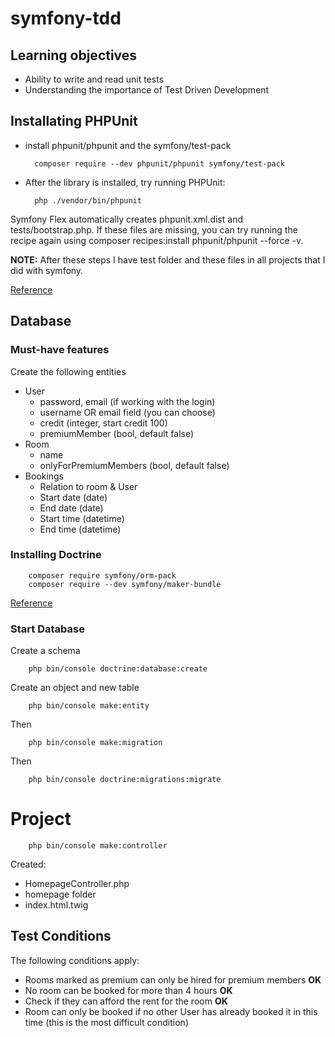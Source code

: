 # symfony-tdd

## Learning objectives
- Ability to write and read unit tests
- Understanding the importance of Test Driven Development

## Installating PHPUnit

* install phpunit/phpunit and the symfony/test-pack
    
        composer require --dev phpunit/phpunit symfony/test-pack

* After the library is installed, try running PHPUnit:

        php ./vendor/bin/phpunit

Symfony Flex automatically creates phpunit.xml.dist and tests/bootstrap.php. If these files are missing, you can try running the recipe again using composer recipes:install phpunit/phpunit --force -v.

<b>NOTE:</b> After these steps I have test folder and these files in all projects that I did with symfony.

[Reference](https://symfony.com/doc/current/testing.html)

## Database

### Must-have features

Create the following entities
- User
    - password, email (if working with the login)
    - username OR email field (you can choose)
    - credit (integer, start credit 100)
    - premiumMember (bool, default false)
- Room
    - name
    - onlyForPremiumMembers (bool, default false)
- Bookings
    - Relation to room & User
    - Start date (date)
    - End date (date)
    - Start time (datetime)
    - End time (datetime)
### Installing Doctrine

        composer require symfony/orm-pack
        composer require --dev symfony/maker-bundle

[Reference](https://symfony.com/doc/current/doctrine.html)

### Start Database

Create a schema

        php bin/console doctrine:database:create

Create an object and new table

        php bin/console make:entity

Then

        php bin/console make:migration

Then 

        php bin/console doctrine:migrations:migrate

# Project

        php bin/console make:controller

Created:
* HomepageController.php 
* homepage folder 
* index.html.twig

## Test Conditions

The following conditions apply:

- Rooms marked as premium can only be hired for premium members <b>OK</b>
- No room can be booked for more than 4 hours <b>OK</b>
- Check if they can afford the rent for the room <b>OK</b>
- Room can only be booked if no other User has already booked it in this time (this is the most difficult condition)